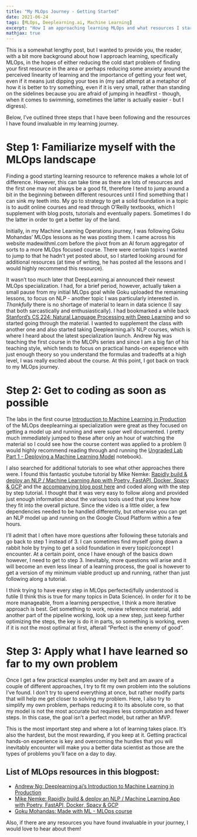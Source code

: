 ```yaml
---
title: "My MLOps Journey - Getting Started"
date: 2021-06-24
tags: [MLOps, Deeplearning.ai, Machine Learning]
excerpt: "How I am approaching learning MLOps and what resources I started with."
mathjax: true
---
```


This is a somewhat lengthy post, but I wanted to provide you, the reader, with a bit more background about how I approach learning, specifically MLOps, in the hopes of either reducing the cold start problem of finding your first resource in the area or perhaps reducing some anxiety around the perceived linearity of learning and the importance of getting your feet wet, even if it means just dipping your toes in (my sad attempt at a metaphor of how it is better to try something, even if it is very small, rather than standing on the sidelines because you are afraid of jumping in headfirst - though, when it comes to swimming, sometimes the latter is actually easier - but I digress). 

Below, I’ve outlined three steps that I have been following and the resources I have found invaluable in my learning journey. 

# Step 1: Familiarize myself with the MLOps landscape
Finding a good starting learning resource to reference makes a whole lot of difference. However, this can take time as there are lots of resources and the first one may not always be a good fit, therefore I tend to jump around a bit in the beginning between different resources until I find something that I can sink my teeth into. My go to strategy to get a solid foundation in a topic is to audit online courses and read through O’Reilly textbooks, which I supplement with blog posts, tutorials and eventually papers. Sometimes I do the latter in order to get a better lay of the land.

Initially, in my Machine Learning Operations journey, I was following Goku Mohandas’ MLOps lessons as he was posting them. I came across his website madewithml.com before the pivot from an AI forum aggregator of sorts to a more MLOps focused course. There were certain topics I wanted to jump to that he hadn’t yet posted about, so I started looking around for additional resources (at time of writing, he has posted all the lessons and I would highly recommend this resource).

It wasn’t too much later that DeepLearning.ai announced their newest MLOps specialization. I had, for a brief period, however, actually taken a small pause from my initial MLOps goal while Goku uploaded the remaining lessons, to focus on NLP - another topic I was particularly interested in. *Thankfully* there is no shortage of material to learn in data science (I say that both sarcastically and enthusiastically). I had bookmarked a while back [Stanford’s CS 224: Natural Language Processing with Deep Learning](http://web.stanford.edu/class/cs224n/) and so started going through the material. I wanted to supplement the class with another one and also started taking Deeplearning.ai’s NLP courses, which is where I heard about the latest specialization launch. Andrew Ng was teaching the first course in the MLOPs series and since I am a big fan of his teaching style, which tends to focus on practical hands-on experience with just enough theory so you understand the formulas and tradeoffs at a high level, I was really excited about the course. At this point, I got back on track to my MLOps journey.

# Step 2: Get to coding as soon as possible
The labs in the first course [Introduction to Machine Learning in Production](https://www.coursera.org/learn/introduction-to-machine-learning-in-production?specialization=machine-learning-engineering-for-production-mlops) of the MLOps deeplearning.ai specialization were great as they focused on getting a model up and running and were super well documented. I pretty much immediately jumped to these after only an hour of watching the material so I could see how the course content was applied to a problem (I would highly recommend reading through and running the [Ungraded Lab Part 1 - Deploying a Machine Learning Model](https://github.com/https-deeplearning-ai/MLEP-public/blob/main/course1/week1-ungraded-lab/server.ipynb) notebook).

I also searched for additional tutorials to see what other approaches there were. I found this fantastic youtube tutorial by Mike Nemke: [Rapidly build & deploy an NLP / Machine Learning App with Poetry, FastAPI, Docker, Spacy & GCP](https://www.youtube.com/watch?v=Maj9v-Ev7-4) and the [accompanying blog post here](https://www.mktr.ai/building-and-deploying-an-ml-app-part-1/) and coded along with the step by step tutorial. I thought that it was very easy to follow along and provided just enough information about the various tools used that you knew how they fit into the overall picture. Since the video is a little older, a few dependencies needed to be handled differently, but otherwise you can get an NLP model up and running on the Google Cloud Platform within a few hours.

I’ll admit that I often have more questions after following these tutorials and go back to step 1 instead of 3. I can sometimes find myself going down a rabbit hole by trying to get a solid foundation in every topic/concept I encounter. At a certain point, once I have enough of the basics down however, I need to get to step 3. Inevitably, more questions will arise and it will become an even less linear of a learning process, the goal is however to get a version of my minimum viable product up and running, rather than just following along a tutorial.

I think trying to have every step in MLOps perfected/fully understood is futile (I think this is true for many topics in Data Science). In order for it to be more manageable, from a learning perspective, I think a more iterative approach is best. Get something to work, review reference material, add another part of the pipeline working, look up a new step, just keep further optimizing the steps, the key is do it in parts, so something is working, even if it is not the most optimal at first, afterall “Perfect is the enemy of good”. 

# Step 3: Apply what I have learned so far to my own problem
Once I get a few practical examples under my belt and am aware of a couple of different approaches, I try to fit my own problem into the solutions I’ve found. I don’t try to upend everything at once, but rather modify parts that will help me get closer to solving my problem. Here, I also try to simplify my own problem, perhaps reducing it to its absolute core, so that my model is not the most accurate but requires less computation and fewer steps. In this case, the goal isn’t a perfect model, but rather an MVP.

This is the most important step and where a lot of learning takes place. It’s also the hardest, but the most rewarding, if you keep at it. Getting practical hands-on experience is key and overcoming the hurdles that you will inevitably encounter will make you a better data scientist as those are the types of problems you’ll face on a day to day. 

## List of MLOps resources in this blogpost:
- [Andrew Ng: Deeplearning.ai’s Introduction to Machine Learning in Production](https://www.coursera.org/learn/introduction-to-machine-learning-in-production?specialization=machine-learning-engineering-for-production-mlops)
- [Mike Nemke: Rapidly build & deploy an NLP / Machine Learning App with Poetry, FastAPI, Docker, Spacy & GCP](https://www.youtube.com/watch?v=Maj9v-Ev7-4)
- [Goku Mohandas: Made with ML - MLOps course](www.madewithml.com)

Also, if there are any resources you have found invaluable in your journey, I would love to hear about them!
